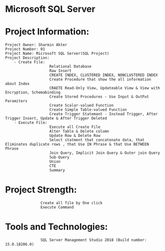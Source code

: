 # Microsoft SQL Server

# Project Information: 
	Project Owner: Sharmin Akter
	Project Number: 01
	Project Name: Microsoft SQL Server(SQL Project)
	Project Description: 
		- Create File: 
						Relational Database
						Raw Insert
						CREATE INDEX, CLUSTERED INDEX, NONCLUSTERED INDEX
						Create Procedure that show the all information about Index
						CRAETE Read-Only View, Updateable View & View with Encryption, Schemabinding
						Create Stored Procedures - Use Input & OutPut Paramiters
						Create Scalar-valued Function
						Create Simple Table-valued Function
						Create Trigger Statemant - Instead Trigger, After Trigger Insert, Update & After Trigger Deleted
		- Execute File:
						Execute all Create File
						Alter Table & Delete column
						Update Row & Delete Row
						Select statment that concatenate data, that Eliminates duplicate rows , that Use IN Phrase & that Use BETWEEN Phrase
						Join Query, Implicit Join Query & Outer join Query
						Sub-Query
						Union
						CTE
						Summary
						
# Project Strength: 
					Create all file by One click
					Execute Command


# Tools and Technologies:  
					SQL Server Management Studio 2018 (Build number: 15.0.18206.0)
